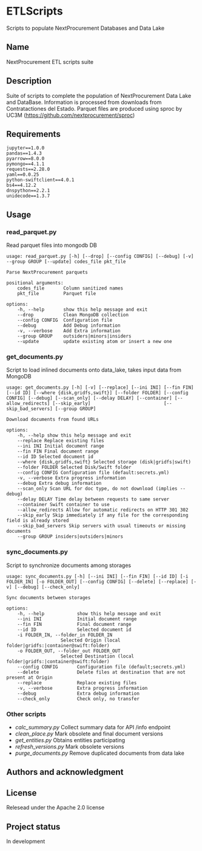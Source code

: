 # ETLScripts
Scripts to populate NextProcurement Databases and Data Lake


## Name
NextProcurement ETL scripts suite

## Description
Suite of scripts to complete the population of NextProcurement Data Lake and DataBase. Information is processed from downloads from Contratactiones del Estado. Parquet files are produced using sproc by UC3M (https://github.com/nextprocurement/sproc)

## Requirements
    jupyter==1.0.0
    pandas==1.4.3
    pyarrow==8.0.0
    pymongo==4.1.1
    requests==2.28.0
    yaml==0.0.25
    python-swiftclient==4.0.1
    bs4==4.12.2
    dnspython==2.2.1
    unidecode==1.3.7

## Usage

### read_parquet.py
Read parquet files into mongodb DB

    usage: read_parquet.py [-h] [--drop] [--config CONFIG] [--debug] [-v]   --group GROUP [--update] codes_file pkt_file

    Parse NextProcurement parquets

    positional arguments:
        codes_file       Column sanitized names
        pkt_file         Parquet file

    options:
        -h, --help       show this help message and exit
        --drop           Clean MongoDB collection
        --config CONFIG  Configuration file
        --debug          Add Debug information
        -v, --verbose    Add Extra information
        --group GROUP    outsiders|minors|insiders
        --update         update existing atom or insert a new one

### get_documents.py
Script to load inlined documents onto data_lake, takes input data from MongoDB

    usage: get_documents.py [-h] [-v] [--replace] [--ini INI] [--fin FIN] [--id ID] [--where {disk,gridfs,swift}] [--folder FOLDER] [--config CONFIG] [--debug] [--scan_only] [--delay DELAY] [--container] [--allow_redirects] [--skip_early]                           [--skip_bad_servers] [--group GROUP]

    Download documents from found URLs

    options:
        -h, --help show this help message and exit
        --replace Replace existing files
        --ini INI Initial document range
        --fin FIN Final document range
        --id ID Selected document id
        --where {disk,gridfs,swift} Selected storage (disk|gridfs|swift)
        --folder FOLDER Selected Disk/Swift folder
        --config CONFIG Configuration file (default:secrets.yml)
        -v, --verbose Extra progress information
        --debug Extra debug information
        --scan_only Scan URL for doc type, do not download (implies --debug)
        --delay DELAY Time delay between requests to same server
        --container Swift container to use
        --allow_redirects Allow for automatic redirects on HTTP 301 302
        --skip_early Skip immediately if any file for the corresponding field is already stored
        --skip_bad_servers Skip servers with usual timeouts or missing documents
        --group GROUP insiders|outsiders|minors

### sync_documents.py
Script to synchronize documents among storages

    usage: sync_documents.py [-h] [--ini INI] [--fin FIN] [--id ID] [-i FOLDER_IN] [-o FOLDER_OUT] [--config CONFIG] [--delete] [--replace] [-v] [--debug] [--check_only]

    Sync documents between storages

    options:
        -h, --help            show this help message and exit
        --ini INI             Initial document range
        --fin FIN             Final document range
        --id ID               Selected document id
        -i FOLDER_IN, --folder_in FOLDER_IN
                        Selected Origin (local folder|gridfs:|container@swift:folder)
        -o FOLDER_OUT, --folder_out FOLDER_OUT
                        Selected Destination (local folder|gridfs:|container@swift:folder)
        --config CONFIG       Configuration file (default;secrets.yml)
        --delete              Delete files at destination that are not present at Origin
        --replace             Replace existing files
        -v, --verbose         Extra progress information
        --debug               Extra debug information
        --check_only          Check only, no transfer

### Other scripts
- *calc_summary.py* Collect summary data for API /info endpoint
- *clean_place.py* Mark obsolete and final document versions
- *get_entities.py* Obtains entities participating
- *refresh_versions.py* Mark obsolete versions
- *purge_documents.py* Remove duplicated documents from data lake

## Authors and acknowledgment


## License
Relesead under the Apache 2.0 license

## Project status
In development
